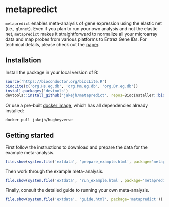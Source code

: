 # metapredict

`metapredict` enables meta-analysis of gene expression using the elastic net (i.e., `glmnet`). Even if you plan to run your own analysis and not the elastic net, `metapredict` makes it straightforward to normalize all your microarray data and map probes from various platforms to Entrez Gene IDs. For technical details, please check out the [paper](http://nar.oxfordjournals.org/content/43/12/e79.full).

## Installation

Install the package in your local version of R:
```R
source('https://bioconductor.org/biocLite.R')
biocLite(c('org.Hs.eg.db', 'org.Mm.eg.db', 'org.Dr.eg.db'))
install.packages('devtools')
devtools::install_github('jakejh/metapredict', repos=BiocInstaller::biocinstallRepos())
```

Or use a pre-built [docker image](https://hub.docker.com/r/jakejh/hugheyverse), which has all dependencies already installed:
```
docker pull jakejh/hugheyverse
```

## Getting started

First follow the instructions to download and prepare the data for the example meta-analysis.
```R
file.show(system.file('extdata', 'prepare_example.html', package='metapredict'))
```

Then work through the example meta-analysis.
```R
file.show(system.file('extdata', 'run_example.html', package='metapredict'))
```

Finally, consult the detailed guide to running your own meta-analysis.
```R
file.show(system.file('extdata', 'guide.html', package='metapredict'))
```
